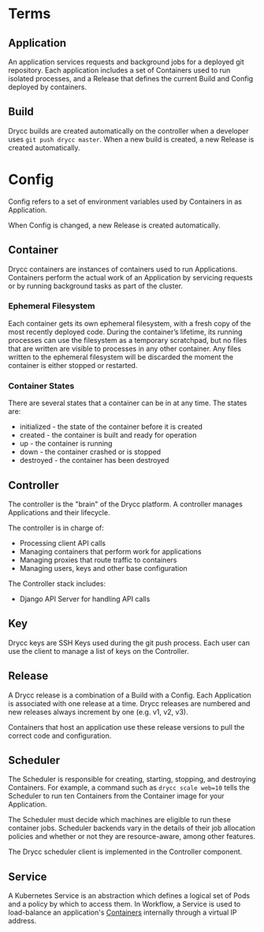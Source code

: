 # Terms


## Application

An application services requests and background jobs for a deployed git repository. Each application includes a set of Containers used to run isolated processes, and a Release that defines the current Build and Config deployed by containers.


## Build

Drycc builds are created automatically on the controller when a developer uses `git push drycc master`. When a new build is created, a new Release is created automatically.


# Config

Config refers to a set of environment variables used by Containers in as Application.

When Config is changed, a new Release is created automatically.


## Container

Drycc containers are instances of containers used to run Applications. Containers perform the actual work of an Application by servicing requests or by running background tasks as part of the cluster.


### Ephemeral Filesystem

Each container gets its own ephemeral filesystem, with a fresh copy of the most recently deployed code. During the container’s lifetime, its running processes can use the filesystem as a temporary scratchpad, but no files that are written are visible to processes in any other container. Any files written to the ephemeral filesystem will be discarded the moment the container is either stopped or restarted.


### Container States

There are several states that a container can be in at any time. The states are:

- initialized - the state of the container before it is created
- created - the container is built and ready for operation
- up - the container is running
- down - the container crashed or is stopped
- destroyed - the container has been destroyed


## Controller

The controller is the "brain" of the Drycc platform. A controller manages Applications and their lifecycle.

The controller is in charge of:

- Processing client API calls
- Managing containers that perform work for applications
- Managing proxies that route traffic to containers
- Managing users, keys and other base configuration

The Controller stack includes:

- Django API Server for handling API calls


## Key

Drycc keys are SSH Keys used during the git push process. Each user can use the client to manage a list of keys on the Controller.


## Release

A Drycc release is a combination of a Build with a Config. Each Application is associated with one release at a time. Drycc releases are numbered and new releases always increment by one (e.g. v1, v2, v3).

Containers that host an application use these release versions to pull the correct code and configuration.


## Scheduler

The Scheduler is responsible for creating, starting, stopping, and destroying Containers. For example, a command such as `drycc scale web=10` tells the Scheduler to run ten Containers from the Container image for your Application.

The Scheduler must decide which machines are eligible to run these container jobs. Scheduler backends vary in the details of their job allocation policies and whether or not they are resource-aware, among other features.

The Drycc scheduler client is implemented in the Controller component.


## Service

A Kubernetes Service is an abstraction which defines a logical set of Pods and a policy by which to access them. In Workflow, a Service is used to load-balance an application's [Containers](#containers) internally through a virtual IP address.
